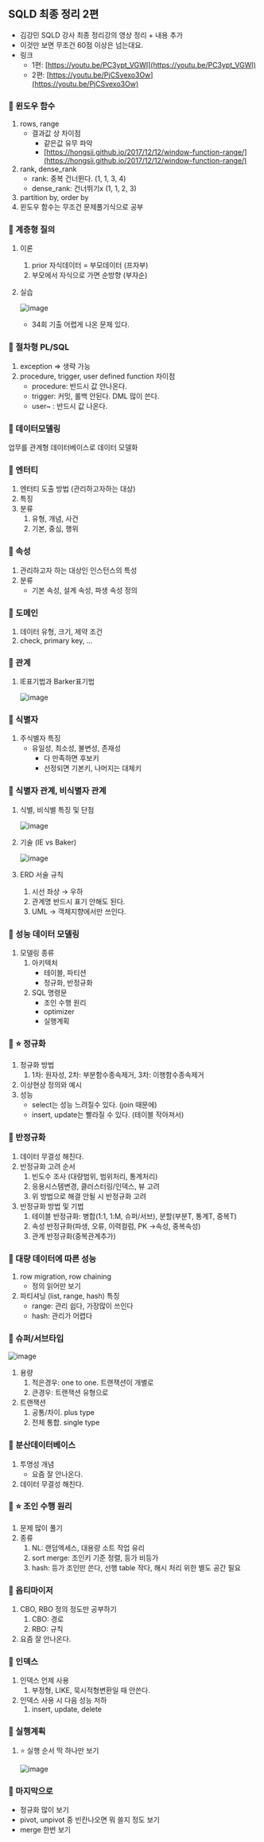 ## SQLD 최종 정리 2편

- 김강민 SQLD 강사 최종 정리강의 영상 정리 + 내용 추가
- 이것만 보면 무조건 60점 이상은 넘는대요.
- 링크
    - 1편: [https://youtu.be/PC3ypt_VGWI](https://youtu.be/PC3ypt_VGWI)
    - 2편: [https://youtu.be/PjCSvexo3Ow](https://youtu.be/PjCSvexo3Ow)

### 🔷 윈도우 함수

1. rows, range
    - 결과값 상 차이점
        - 같은값 유무 파악
        - [https://hongsii.github.io/2017/12/12/window-function-range/](https://hongsii.github.io/2017/12/12/window-function-range/)
2. rank, dense_rank
    - rank: 중복 건너뛴다. (1, 1, 3, 4)
    - dense_rank: 건너뛰기x (1, 1, 2, 3)
3. partition by, order by
4. 윈도우 함수는 무조건 문제풀기식으로 공부

### 🔷 계층형 질의

1. 이론
    1. prior 자식데이터 = 부모데이터 (프자부)
    2. 부모에서 자식으로 가면 순방향 (부자순)
2. 실습
    
    ![image](https://user-images.githubusercontent.com/70236767/141673357-9ed5c7ad-a843-4baf-b42f-b689581232ee.png)
    
    - 34회 기출 어렵게 나온 문제 있다.

### 🔷 절차형 PL/SQL

1. exception ⇒ 생략 가능
2. procedure, trigger, user defined function 차이점
    - procedure: 반드시 값 안나온다.
    - trigger: 커밋, 롤백 안된다. DML 많이 쓴다.
    - user~ : 반드시 값 나온다.

### 🔷 데이터모델링

업무를 관계형 데이터베이스로 데이터 모델화

### 🔷 엔터티

1. 엔터티 도출 방법 (관리하고자하는 대상)
2. 특징
3. 분류
    1. 유형, 개념, 사건
    2. 기본, 중심, 행위

### 🔷 속성

1. 관리하고자 하는 대상인 인스턴스의 특성
2. 분류
    - 기본 속성, 설계 속성, 파생 속성 정의

### 🔷 도메인

1. 데이터 유형, 크기, 제약 조건
2. check, primary key, ...

### 🔷 관계

1. IE표기법과 Barker표기법 
    
    ![image](https://user-images.githubusercontent.com/70236767/141673366-c32bcc06-2e3f-495d-b6ba-2e254e86fd07.png)
    

### 🔷 식별자

1. 주식별자 특징
    - 유일성, 최소성, 불변성, 존재성
        - 다 만족하면 후보키
        - 선정되면 기본키, 나머지는 대체키

### 🔷 식별자 관계, 비식별자 관계

1. 식별, 비식별 특징 및 단점
    
    ![image](https://user-images.githubusercontent.com/70236767/141673370-a99e8faa-df53-41fe-9982-a77cf5be4989.png)
    
2. 기술 (IE vs Baker)
    
    ![image](https://user-images.githubusercontent.com/70236767/141673373-22ae1fed-d1fc-4be7-b0b7-91749c67a3d1.png)
    
3. ERD 서술 규칙
    1. 시선 좌상 → 우하
    2. 관계명 반드시 표기 안해도 된다.
    3. UML → 객체지향에서만 쓰인다.

### 🔷 성능 데이터 모델링

1. 모델링 종류
    1. 아키텍처
        - 테이블, 파티션
        - 정규화, 반정규화
    2. SQL 명령문
        - 조인 수행 원리
        - optimizer
        - 실행계획

### 🔷 ⭐ 정규화

1. 정규화 방법
    1. 1차: 원자성, 2차: 부분함수종속제거, 3차: 이행함수종속제거
2. 이상현상 정의와 예시
3. 성능
    - select는 성능 느려질수 있다. (join 때문에)
    - insert, update는 빨라질 수 있다. (테이블 작아져서)

### 🔷 반정규화

1. 데이터 무결성 해친다.
2. 반정규화 고려 순서
    1. 빈도수 조사 (대량범위, 범위처리, 통계처리)
    2. 응용시스템변경, 클러스터링/인덱스, 뷰 고려
    3. 위 방법으로 해결 안될 시 반정규화 고려
3. 반정규화 방법 및 기법
    1. 테이블 반정규화: 병합(1:1, 1:M, 슈퍼/서브), 분할(부분T, 통계T, 중복T)
    2. 속성 반정규화(파생, 오류, 이력컬럼, PK →속성, 중복속성)
    3. 관계 반정규화(중복관계추가)

### 🔷 대량 데이터에 따른 성능

1. row migration, row chaining
    - 정의 읽어만 보기
2. 파티셔닝 (list, range, hash) 특징
    - range: 관리 쉽다, 가장많이 쓰인다
    - hash: 관리가 어렵다

### 🔷 슈퍼/서브타입

   ![image](https://user-images.githubusercontent.com/70236767/141673448-0d2d9037-d0ca-4dcd-8cd4-93bba827c50f.png)


1. 용량
    1. 적은경우: one to one. 트랜잭션이 개별로
    2. 큰경우: 트랜잭션 유형으로
2. 트랜잭션
    1. 공통/차이. plus type
    2. 전체 통합. single type

### 🔷 분산데이터베이스

1. 투명성 개념
    - 요즘 잘 안나온다.
2. 데이터 무결성 해친다.

### 🔷 ⭐ 조인 수행 원리

1. 문제 많이 풀기
2. 종류
    1. NL: 랜덤엑세스, 대용량 소트 작업 유리
    2. sort merge: 조인키 기준 정렬, 등가 비등가
    3. hash: 등가 조인만 쓴다, 선행 table 작다, 해시 처리 위한 별도 공간 필요

### 🔷 옵티마이저

1. CBO, RBO 정의 정도만 공부하기
    1. CBO: 경로
    2. RBO: 규칙
2. 요즘 잘 안나온다.

### 🔷 인덱스

1. 인덱스 언제 사용
    1. 부정형, LIKE, 묵시적형변환일 때 안쓴다.
2. 인덱스 사용 시 다음 성능 저하
    1. insert, update, delete

### 🔷 실행계획

1. ⭐ 실행 순서 딱 하나만 보기
    
    ![image](https://user-images.githubusercontent.com/70236767/141673401-d00a97fb-a335-4a23-9e1d-66a3d3931fbe.png)
    

### 🔷 마지막으로

- 정규화 많이 보기
- pivot, unpivot 중 빈칸나오면 뭐 쓸지 정도 보기
- merge 한번 보기
